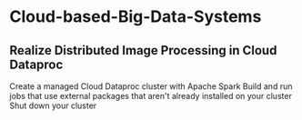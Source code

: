 # Cloud-based-Big-Data-Systems
## Realize Distributed Image Processing in Cloud Dataproc
Create a managed Cloud Dataproc cluster with Apache Spark
Build and run jobs that use external packages that aren't already installed on your cluster
Shut down your cluster
